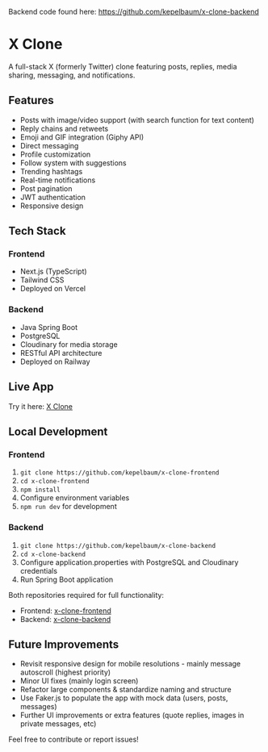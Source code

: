 Backend code found here: https://github.com/kepelbaum/x-clone-backend

# X Clone
A full-stack X (formerly Twitter) clone featuring posts, replies, media sharing, messaging, and notifications.

## Features
- Posts with image/video support (with search function for text content)
- Reply chains and retweets
- Emoji and GIF integration (Giphy API)
- Direct messaging
- Profile customization
- Follow system with suggestions
- Trending hashtags
- Real-time notifications
- Post pagination
- JWT authentication
- Responsive design

## Tech Stack
### Frontend
- Next.js (TypeScript)
- Tailwind CSS
- Deployed on Vercel

### Backend
- Java Spring Boot
- PostgreSQL
- Cloudinary for media storage
- RESTful API architecture
- Deployed on Railway

## Live App

Try it here: [X Clone](https://nu-gold.vercel.app/)

## Local Development
### Frontend
1. `git clone https://github.com/kepelbaum/x-clone-frontend`
2. `cd x-clone-frontend`
3. `npm install`
4. Configure environment variables
5. `npm run dev` for development

### Backend
1. `git clone https://github.com/kepelbaum/x-clone-backend`
2. `cd x-clone-backend`
3. Configure application.properties with PostgreSQL and Cloudinary credentials
4. Run Spring Boot application

Both repositories required for full functionality:
- Frontend: [x-clone-frontend](https://github.com/kepelbaum/x-clone-frontend)
- Backend: [x-clone-backend](https://github.com/kepelbaum/x-clone-backend)

## Future Improvements
- Revisit responsive design for mobile resolutions - mainly message autoscroll (highest priority)
- Minor UI fixes (mainly login screen)
- Refactor large components & standardize naming and structure
- Use Faker.js to populate the app with mock data (users, posts, messages)
- Further UI improvements or extra features (quote replies, images in private messages, etc)

Feel free to contribute or report issues!
